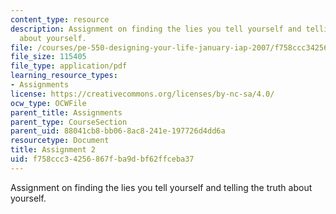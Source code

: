 ```yaml
---
content_type: resource
description: Assignment on finding the lies you tell yourself and telling the truth
  about yourself.
file: /courses/pe-550-designing-your-life-january-iap-2007/f758ccc34256867fba9dbf62ffceba37_assign02.pdf
file_size: 115405
file_type: application/pdf
learning_resource_types:
- Assignments
license: https://creativecommons.org/licenses/by-nc-sa/4.0/
ocw_type: OCWFile
parent_title: Assignments
parent_type: CourseSection
parent_uid: 88041cb8-bb06-8ac8-241e-197726d4dd6a
resourcetype: Document
title: Assignment 2
uid: f758ccc3-4256-867f-ba9d-bf62ffceba37
---
```

Assignment on finding the lies you tell yourself and telling the truth about yourself.